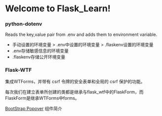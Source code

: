 # Welcome to Flask_Learn!

### python-dotenv 
Reads the key,value pair from .env and adds them to environment variable. 

- 手动设置的环境变量 > .env中设置的环境变量 > .flaskenv设置的环境变量
- .env存储敏感信息的环境变量
- .flaskenv存储公开环境变量

### Flask-WTF
集成WTForms，并带有 csrf 令牌的安全表单和全局的 csrf 保护的功能。

每次我们在建立表单所创建的类都是继承与flask_wtf中的FlaskForm，而FlaskForm是继承WTForms中forms。




[BootStrap Popover](https://getbootstrap.com) 组件简介


